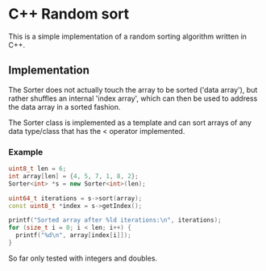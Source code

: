 # C++ Random sort

This is a simple implementation of a random sorting algorithm written in C++.

## Implementation

The Sorter does not actually touch the array to be sorted ('data array'),
but rather shuffles an internal 'index array', which can then be used to address
the data array in a sorted fashion.

The Sorter class is implemented as a template and can sort arrays of any
data type/class that has the < operator implemented.

### Example

```c++
uint8_t len = 6;
int array[len] = {4, 5, 7, 1, 8, 2};
Sorter<int> *s = new Sorter<int>(len);

uint64_t iterations = s->sort(array);
const uint8_t *index = s->getIndex();

printf("Sorted array after %ld iterations:\n", iterations);
for (size_t i = 0; i < len; i++) {
  printf("%d\n", array[index[i]]);
}
```

So far only tested with integers and doubles.
